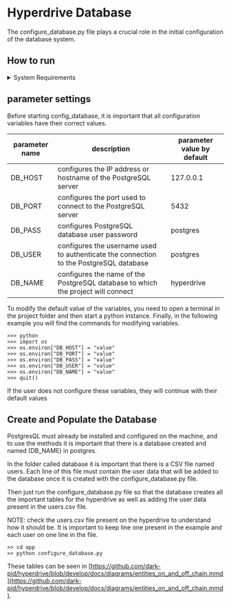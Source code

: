 # Hyperdrive Database

The configure_database.py file plays a crucial role in the initial configuration of the database system.

## How to run

<details>
<summary>System Requirements</summary>
    <ul>
        <li> python 3.10 </li>
        <li> flask-sqlalchemy 3.1.1</li>
        <li> PostgresSQL 16 </li>
    </ul>
</details>

## parameter settings

Before starting config_database, it is important that all configuration variables have their correct values.

| parameter name | description | parameter value by default |
| --- | --- | --- |
| DB_HOST | configures the IP address or hostname of the PostgreSQL server | 127.0.0.1 |
| DB_PORT | configures the port used to connect to the PostgreSQL server | 5432 |
| DB_PASS | configures PostgreSQL database user password | postgres |
| DB_USER | configures the username used to authenticate the connection to the PostgreSQL database | postgres |
| DB_NAME | configures the name of the PostgreSQL database to which the project will connect | hyperdrive |

To modify the default value of the variables, you need to open a terminal in the project folder and then start a python instance. Finally, in the following example you will find the commands for modifying variables.

```
>>> python
>>> import os
>>> os.environ["DB_HOST"] = "value"
>>> os.environ["DB_PORT"] = "value"
>>> os.environ["DB_PASS"] = "value"
>>> os.environ["DB_USER"] = "value"
>>> os.environ["DB_NAME"] = "value"
>>> quit()
```

If the user does not configure these variables, they will continue with their default values


## Create and Populate the Database

PostgresQL must already be installed and configured on the machine, and to use the methods it is important that there is a database created and named (DB_NAME) in postgres.

In the folder called database it is important that there is a CSV file named users. Each line of this file must contain the user data that will be added to the database once it is created with the configure_database.py file.

Then just run the configure_database.py file so that the database creates all the important tables for the hyperdrive as well as adding the user data present in the users.csv file.

NOTE: check the users.csv file present on the hyperdrive to understand how it should be. It is important to keep line one present in the example and each user on one line in the file.

```
>> cd app
>> python configure_database.py
```

These tables can be seen in [https://github.com/dark-pid/hyperdrive/blob/develop/docs/diagrams/entities_on_and_off_chain.mmd](https://github.com/dark-pid/hyperdrive/blob/develop/docs/diagrams/entities_on_and_off_chain.mmd).
